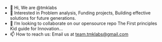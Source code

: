 - 👋 Hi, We are @tmklabs
- 👀 Interested in Problem analysis, Funding projects, Building effective solutions for future generations.
- 💞️ I’m looking to collaborate on our opensource repo The First principles Kid guide for Innovation...
- 📫 How to reach us: Email us at team.tmklabs@gmail.com

<!---
tmklabs/tmklabs is a ✨ special ✨ repository because its `README.md` (this file) appears on your GitHub profile.
You can click the Preview link to take a look at your changes.
--->
